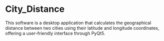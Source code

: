 # City_Distance
 This software is a desktop application that calculates the geographical distance between two cities using their latitude and longitude coordinates, offering a user-friendly interface through PyQt5.
